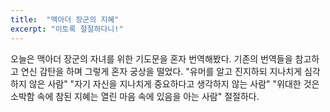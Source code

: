 ```yaml
---
title:  "맥아더 장군의 지혜"
excerpt: "이토록 절절하다니!"
---
```


오늘은 맥아더 장군의 자녀를 위한 기도문을 혼자 번역해봤다. 기존의 번역들을 참고하고 연신 감탄을 하며 그렇게 혼자 궁상을 떨었다.
"유머를 알고 진지하되 지나치게 심각하지 않은 사람"
"자기 자신을 지나치게 중요하다고 생각하지 않는 사람"
"위대한 것은 소박함 속에 참된 지혜는 열린 마음 속에 있음을 아는 사람"
절절하다.
